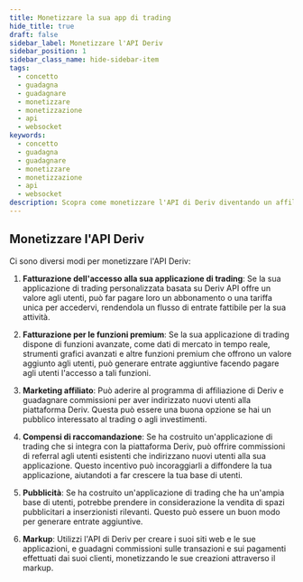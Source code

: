 ```yaml
---
title: Monetizzare la sua app di trading
hide_title: true
draft: false
sidebar_label: Monetizzare l'API Deriv
sidebar_position: 1
sidebar_class_name: hide-sidebar-item
tags:
  - concetto
  - guadagna
  - guadagnare
  - monetizzare
  - monetizzazione
  - api
  - websocket
keywords:
  - concetto
  - guadagna
  - guadagnare
  - monetizzare
  - monetizzazione
  - api
  - websocket
description: Scopra come monetizzare l'API di Deriv diventando un affiliato Deriv, facendo pubblicità sulla sua app di trading o offrendo funzioni premium.
---
```


## Monetizzare l'API Deriv

Ci sono diversi modi per monetizzare l'API Deriv:

1. **Fatturazione dell'accesso alla sua applicazione di trading**: Se la sua applicazione di trading personalizzata basata su Deriv API offre un valore agli utenti, può far pagare loro un abbonamento o una tariffa unica per accedervi, rendendola un flusso di entrate fattibile per la sua attività.

2. **Fatturazione per le funzioni premium**: Se la sua applicazione di trading dispone di funzioni avanzate, come dati di mercato in tempo reale, strumenti grafici avanzati e altre funzioni premium che offrono un valore aggiunto agli utenti, può generare entrate aggiuntive facendo pagare agli utenti l'accesso a tali funzioni.

3. **Marketing affiliato**: Può aderire al programma di affiliazione di Deriv e guadagnare commissioni per aver indirizzato nuovi utenti alla piattaforma Deriv. Questa può essere una buona opzione se hai un pubblico interessato al trading o agli investimenti.

4. **Compensi di raccomandazione**: Se ha costruito un'applicazione di trading che si integra con la piattaforma Deriv, può offrire commissioni di referral agli utenti esistenti che indirizzano nuovi utenti alla sua applicazione. Questo incentivo può incoraggiarli a diffondere la tua applicazione, aiutandoti a far crescere la tua base di utenti.

5. **Pubblicità**: Se ha costruito un'applicazione di trading che ha un'ampia base di utenti, potrebbe prendere in considerazione la vendita di spazi pubblicitari a inserzionisti rilevanti. Questo può essere un buon modo per generare entrate aggiuntive.

6. **Markup**: Utilizzi l'API di Deriv per creare i suoi siti web e le sue applicazioni, e guadagni commissioni sulle transazioni e sui pagamenti effettuati dai suoi clienti, monetizzando le sue creazioni attraverso il markup.
